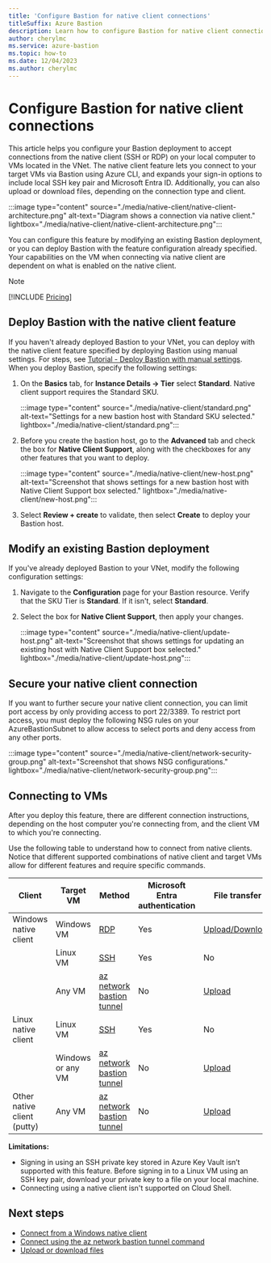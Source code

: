 ```yaml
---
title: 'Configure Bastion for native client connections'
titleSuffix: Azure Bastion
description: Learn how to configure Bastion for native client connections.
author: cherylmc
ms.service: azure-bastion
ms.topic: how-to
ms.date: 12/04/2023
ms.author: cherylmc
---
```


# Configure Bastion for native client connections

This article helps you configure your Bastion deployment to accept connections from the native client (SSH or RDP) on your local computer to VMs located in the VNet. The native client feature lets you connect to your target VMs via Bastion using Azure CLI, and expands your sign-in options to include local SSH key pair and Microsoft Entra ID. Additionally, you can also upload or download files, depending on the connection type and client.

:::image type="content" source="./media/native-client/native-client-architecture.png" alt-text="Diagram shows a connection via native client." lightbox="./media/native-client/native-client-architecture.png":::

You can configure this feature by modifying an existing Bastion deployment, or you can deploy Bastion with the feature configuration already specified. Your capabilities on the VM when connecting via native client are dependent on what is enabled on the native client.

>[!NOTE]
>[!INCLUDE [Pricing](~/reusable-content/ce-skilling/azure/includes/bastion-pricing.md)]

## Deploy Bastion with the native client feature

If you haven't already deployed Bastion to your VNet, you can deploy with the native client feature specified by deploying Bastion using manual settings. For steps, see [Tutorial - Deploy Bastion with manual settings](tutorial-create-host-portal.md#createhost). When you deploy Bastion, specify the following settings:

1. On the **Basics** tab, for **Instance Details -> Tier** select **Standard**. Native client support requires the Standard SKU.

   :::image type="content" source="./media/native-client/standard.png" alt-text="Settings for a new bastion host with Standard SKU selected." lightbox="./media/native-client/standard.png":::
1. Before you create the bastion host, go to the **Advanced** tab and check the box for **Native Client Support**, along with the checkboxes for any other features that you want to deploy.

   :::image type="content" source="./media/native-client/new-host.png" alt-text="Screenshot that shows settings for a new bastion host with Native Client Support box selected." lightbox="./media/native-client/new-host.png":::

1. Select **Review + create** to validate, then select **Create** to deploy your Bastion host.

## Modify an existing Bastion deployment

If you've already deployed Bastion to your VNet, modify the following configuration settings:

1. Navigate to the **Configuration** page for your Bastion resource. Verify that the SKU Tier is **Standard**. If it isn't, select **Standard**.
1. Select the box for **Native Client Support**, then apply your changes.

    :::image type="content" source="./media/native-client/update-host.png" alt-text="Screenshot that shows settings for updating an existing host with Native Client Support box selected." lightbox="./media/native-client/update-host.png":::

## <a name="secure"></a>Secure your native client connection

If you want to further secure your native client connection, you can limit port access by only providing access to port 22/3389. To restrict port access, you must deploy the following NSG rules on your AzureBastionSubnet to allow access to select ports and deny access from any other ports.

:::image type="content" source="./media/native-client/network-security-group.png" alt-text="Screenshot that shows NSG configurations." lightbox="./media/native-client/network-security-group.png":::

## <a name="connect"></a>Connecting to VMs

After you deploy this feature, there are different connection instructions, depending on the host computer you're connecting from, and the client VM to which you're connecting.

Use the following table to understand how to connect from native clients. Notice that different supported combinations of native client and target VMs allow for different features and require specific commands.

| Client | Target VM | Method | Microsoft Entra authentication | File transfer | Concurrent VM sessions | Custom port |
|---|---|---|---| --- |---|---|
| Windows native client | Windows VM | [RDP](connect-vm-native-client-windows.md) | Yes | [Upload/Download](vm-upload-download-native.md#rdp) | Yes | Yes |
|  | Linux VM | [SSH](connect-vm-native-client-windows.md) | Yes |No | Yes | Yes |
| | Any VM|[az network bastion tunnel](connect-vm-native-client-windows.md#connect-to-a-vm---tunnel-command)  |No |[Upload](vm-upload-download-native.md#tunnel-command)| No | No |
| Linux native client | Linux VM |[SSH](connect-vm-native-client-linux.md#ssh)| Yes | No | Yes | Yes |
| | Windows or any VM| [az network bastion tunnel](connect-vm-native-client-linux.md) | No | [Upload](vm-upload-download-native.md#tunnel-command) | No | No |
| Other native client (putty) | Any VM | [az network bastion tunnel](connect-vm-native-client-linux.md) | No | [Upload](vm-upload-download-native.md#tunnel-command) | No | No |

**Limitations:**

* Signing in using an SSH private key stored in Azure Key Vault isn’t supported with this feature. Before signing in to a Linux VM using an SSH key pair, download your private key to a file on your local machine.
* Connecting using a native client isn't supported on Cloud Shell.

## Next steps

* [Connect from a Windows native client](connect-vm-native-client-windows.md)
* [Connect using the az network bastion tunnel command](connect-vm-native-client-linux.md)
* [Upload or download files](vm-upload-download-native.md)
